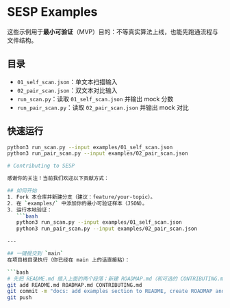 # SESP Examples

这些示例用于**最小可验证**（MVP）目的：不等真实算法上线，也能先跑通流程与文件结构。

## 目录
- `01_self_scan.json`：单文本扫描输入
- `02_pair_scan.json`：双文本对比输入
- `run_scan.py`：读取 `01_self_scan.json` 并输出 mock 分数
- `run_pair_scan.py`：读取 `02_pair_scan.json` 并输出 mock 对比

## 快速运行
```bash
python3 run_scan.py --input examples/01_self_scan.json
python3 run_pair_scan.py --input examples/02_pair_scan.json

# Contributing to SESP

感谢你的关注！当前我们欢迎以下贡献方式：

## 如何开始
1. Fork 本仓库并新建分支（建议：feature/your-topic）。
2. 在 `examples/` 中添加你的最小可验证样本（JSON）。
3. 运行本地验证：
   ```bash
   python3 run_scan.py --input examples/01_self_scan.json
   python3 run_pair_scan.py --input examples/02_pair_scan.json

---

## 一键提交到 `main`
在项目根目录执行（你已经在 main 上的话直接粘）：

```bash
# 先把 README.md 插入上面的两个段落；新建 ROADMAP.md（和可选的 CONTRIBUTING.md）
git add README.md ROADMAP.md CONTRIBUTING.md
git commit -m "docs: add examples section to README, create ROADMAP and CONTRIBUTING"
git push
